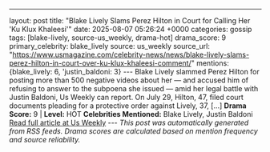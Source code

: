 ---
layout: post
title: "Blake Lively Slams Perez Hilton in Court for Calling Her 'Ku Klux Khaleesi'"
date: 2025-08-07 05:26:24 +0000
categories: gossip
tags: [blake-lively, source-us_weekly, drama-hot]
drama_score: 9
primary_celebrity: blake_lively
source: us_weekly
source_url: "https://www.usmagazine.com/celebrity-news/news/blake-lively-slams-perez-hilton-in-court-over-ku-klux-khaleesi-comment/"
mentions: {blake_lively: 6, 'justin_baldoni: 3} --- Blake Lively slammed Perez Hilton for posting more than 500 negative videos about her — and accused him of refusing to answer to the subpoena she issued — amid her legal battle with Justin Baldoni, Us Weekly can report. On July 29, Hilton, 47, filed court documents pleading for a protective order against Lively, 37, […] **Drama Score:** 9 | **Level:** HOT **Celebrities Mentioned:** Blake Lively, Justin Baldoni [Read full article at Us Weekly](https://www.usmagazine.com/celebrity-news/news/blake-lively-slams-perez-hilton-in-court-over-ku-klux-khaleesi-comment/) --- *This post was automatically generated from RSS feeds. Drama scores are calculated based on mention frequency and source reliability.*